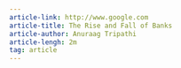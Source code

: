 ```yaml
---
article-link: http://www.google.com
article-title: The Rise and Fall of Banks
article-author: Anuraag Tripathi
article-lengh: 2m
tag: article
---
```

